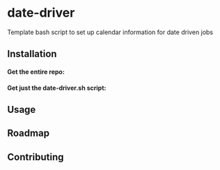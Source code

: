# date-driver
Template bash script to set up calendar information for date driven jobs

## Installation

#### Get the entire repo:

#### Get just the date-driver.sh script:

## Usage

## Roadmap

## Contributing
